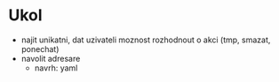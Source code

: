 # Ukol 

- najit unikatni, dat uzivateli moznost rozhodnout o akci (tmp, smazat, ponechat)
- navolit adresare
  - navrh: yaml